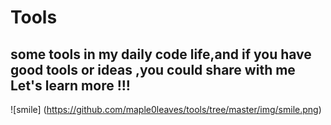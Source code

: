 # Tools

## some tools in my daily code life,and if you have good tools or ideas ,you could share with me<br>Let's learn more !!!<br>

![smile] (https://github.com/maple0leaves/tools/tree/master/img/smile.png)